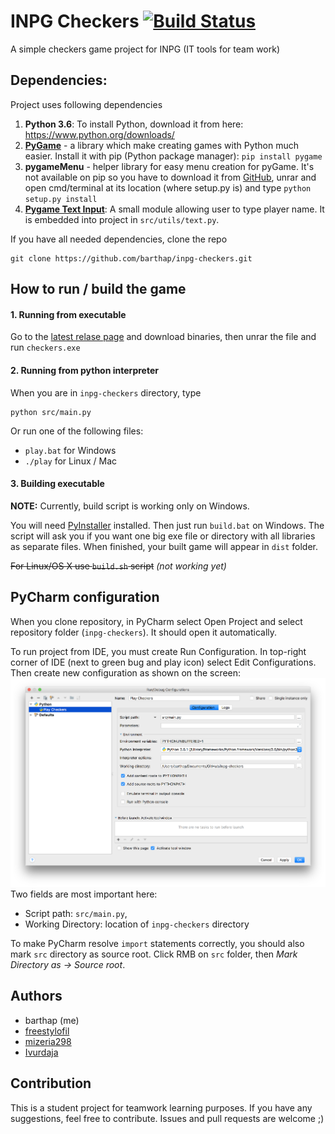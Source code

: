 # INPG Checkers [![Build Status](https://travis-ci.org/barthap/inpg-checkers.svg?branch=master)](https://travis-ci.org/barthap/inpg-checkers)
A simple checkers game project for INPG (IT tools for team work)

## Dependencies:
Project uses following dependencies
1. **Python 3.6**: To install Python, download it from here: https://www.python.org/downloads/ 
2. **[PyGame](https://www.pygame.org/news)** - a library which make creating games with Python much easier. Install it with pip (Python package manager):
`pip install pygame`
3. **pygameMenu** - helper library for easy menu creation for pyGame. It's not available on pip
so you have to download it from [GitHub](https://github.com/ppizarror/pygame-menu), unrar and open cmd/terminal at its location (where setup.py is) and type 
`python setup.py install`
4. **[Pygame Text Input](https://github.com/Nearoo/pygame-text-input)**: A small module allowing
user to type player name. It is embedded into project in `src/utils/text.py`.

If you have all needed dependencies, clone the repo
```
git clone https://github.com/barthap/inpg-checkers.git
```

## How to run / build the game

#### 1. Running from executable

Go to the [latest relase page](https://github.com/barthap/inpg-checkers/releases) and download binaries,
then unrar the file and run `checkers.exe`

#### 2. Running from python interpreter

When you are in `inpg-checkers` directory, type
```
python src/main.py
```
Or run one of the following files:
- `play.bat` for Windows
- `./play` for Linux / Mac

#### 3. Building executable

**NOTE:** Currently, build script is working only on Windows.

You will need [PyInstaller](http://www.pyinstaller.org/) installed. Then just run `build.bat` on Windows.
The script will ask you if you want one big exe file
or directory with all libraries as separate files. When finished, your built game will appear in `dist` folder.

~~For Linux/OS X use `build.sh` script~~ _(not working yet)_

## PyCharm configuration
When you clone repository, in PyCharm select Open Project
and select repository folder (`inpg-checkers`). It should open it automatically.

To run project from IDE, you must create Run Configuration.
In top-right corner of IDE (next to green bug and play icon) select Edit Configurations.
Then create new configuration as shown on the screen:
![Konfig. PyCharm](docs/pycharm-config.png)
Two fields are most important here:
- Script path: `src/main.py`, 
- Working Directory: location of `inpg-checkers` directory

To make PyCharm resolve `import` statements correctly, you should also mark `src` directory as source root.
Click RMB on `src` folder, then _Mark Directory as -> Source root_.

## Authors
- barthap (me)
- [freestylofil](https://github.com/freestylofil)
- [mizeria298](https://github.com/mizeria298)
- [Ivurdaja](https://github.com/Ivurdaja)

## Contribution
This is a student project for teamwork learning purposes. If you
have any suggestions, feel free to contribute. Issues and pull requests
are welcome ;)